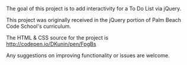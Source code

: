 The goal of this project is to add interactivity for a To Do List via jQuery.

This project was originally received in the jQuery portion of Palm Beach Code School's curriculum.

The HTML & CSS source for the project is http://codepen.io/DKunin/pen/FpgBs

Any suggestions on improving functionality or issues are welcome.